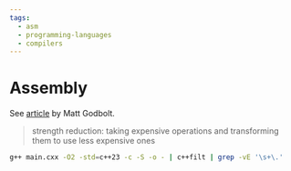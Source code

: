 ```yaml
---
tags:
  - asm
  - programming-languages
  - compilers
---
```


# Assembly
See [article](https://queue.acm.org/detail.cfm?id=3372264) by Matt Godbolt.

> strength reduction: taking expensive operations and transforming them to use
> less expensive ones

```bash
g++ main.cxx -O2 -std=c++23 -c -S -o - | c++filt | grep -vE '\s+\.'
```

